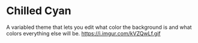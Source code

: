 # **Chilled Cyan**
 A variabled theme that lets you edit what color the background is and what colors everything else will be.
<a href="https://i.imgur.com/kVZQwLf.gifv">https://i.imgur.com/kVZQwLf.gif</a>
